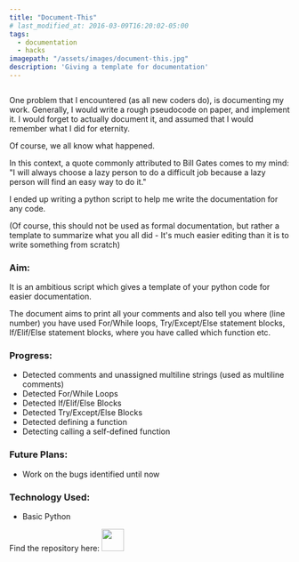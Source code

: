 ```yaml
---
title: "Document-This"
# last_modified_at: 2016-03-09T16:20:02-05:00
tags:
  - documentation
  - hacks
imagepath: "/assets/images/document-this.jpg"
description: 'Giving a template for documentation'
---
```

<!--image-->
<img src="{{ page.imagepath }}" alt="">

<!--background-->
One problem that I encountered (as all new coders do), is documenting my work. Generally, I would write a rough pseudocode on paper, and implement it. I would forget to actually document it, and assumed that I would remember what I did for eternity.

Of course, we all know what happened.

In this context, a quote commonly attributed to Bill Gates comes to my mind:
"I will always choose a lazy person to do a difficult job because a lazy person will find an easy way to do it."

I ended up writing a python script to help me write the documentation for any code.

(Of course, this should not be used as formal documentation, but rather a template to summarize what you all did - It's much easier editing than it is to write something from scratch)

### Aim: ###
It is an ambitious script which gives a template of your python code for easier documentation.

The document aims to print all your comments and also tell you where (line number) you have used For/While loops, Try/Except/Else statement blocks, If/Elif/Else statement blocks, where you have called which function etc.

### Progress: ###
<ul> 
<li> Detected comments and unassigned multiline strings (used as multiline comments) </li>
<li> Detected For/While Loops </li>
<li> Detected If/Elif/Else Blocks</li>
<li> Detected Try/Except/Else Blocks </li>
<li> Detected defining a function </li>
<li> Detecting calling a self-defined function </li>
</ul>

### Future Plans: ###
<ul>
<li> Work on the bugs identified until now </li>

</ul>

### Technology Used: ###
<ul> 
<li> Basic Python </li>
</ul>


Find the repository here: 
<a href=https://github.com/PratikshaJain37/document-this.py>
<img src="{{ site.url }}/assets/images/github.png" height='40' width='40' alt="">
</a> 